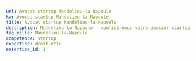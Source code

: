 ```yaml
---
url: Avocat startup Mandelieu-la-Napoule
kw: Avocat startup Mandelieu-la-Napoule
title: Avocat startup Mandelieu-la-Napoule
description: Mandelieu-la-Napoule - confiez-nous votre dossier startup
tag_ville: Mandelieu-la-Napoule
competence: startup
expertise: droit-ntic
extertise_id: 1
---
```

